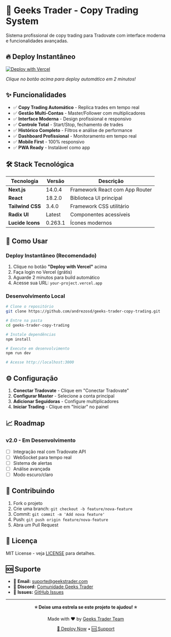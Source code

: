 # 🚀 Geeks Trader - Copy Trading System

Sistema profissional de copy trading para Tradovate com interface moderna e funcionalidades avançadas.

## 🔥 Deploy Instantâneo

[![Deploy with Vercel](https://vercel.com/button)](https://vercel.com/new/clone?repository-url=https://github.com/andrezosd/geeks-trader-copy-trading)

*Clique no botão acima para deploy automático em 2 minutos!*

## ✨ Funcionalidades

- ✅ **Copy Trading Automático** - Replica trades em tempo real
- ✅ **Gestão Multi-Contas** - Master/Follower com multiplicadores  
- ✅ **Interface Moderna** - Design profissional e responsivo
- ✅ **Controle Total** - Start/Stop, fechamento de trades
- ✅ **Histórico Completo** - Filtros e análise de performance
- ✅ **Dashboard Profissional** - Monitoramento em tempo real
- ✅ **Mobile First** - 100% responsivo
- ✅ **PWA Ready** - Instalável como app

## 🛠️ Stack Tecnológica

| Tecnologia | Versão | Descrição |
|------------|--------|-----------|
| **Next.js** | 14.0.4 | Framework React com App Router |
| **React** | 18.2.0 | Biblioteca UI principal |
| **Tailwind CSS** | 3.4.0 | Framework CSS utilitário |
| **Radix UI** | Latest | Componentes acessíveis |
| **Lucide Icons** | 0.263.1 | Ícones modernos |

## 🚀 Como Usar

### **Deploy Instantâneo (Recomendado)**
1. Clique no botão **"Deploy with Vercel"** acima
2. Faça login no Vercel (grátis)
3. Aguarde 2 minutos para build automático
4. Acesse sua URL: `your-project.vercel.app`

### **Desenvolvimento Local**
```bash
# Clone o repositório
git clone https://github.com/andrezosd/geeks-trader-copy-trading.git

# Entre na pasta
cd geeks-trader-copy-trading

# Instale dependências
npm install

# Execute em desenvolvimento
npm run dev

# Acesse http://localhost:3000
```

## ⚙️ Configuração

1. **Conectar Tradovate** - Clique em "Conectar Tradovate"
2. **Configurar Master** - Selecione a conta principal
3. **Adicionar Seguidoras** - Configure multiplicadores
4. **Iniciar Trading** - Clique em "Iniciar" no painel

## 📈 Roadmap

### **v2.0 - Em Desenvolvimento**
- [ ] Integração real com Tradovate API
- [ ] WebSocket para tempo real
- [ ] Sistema de alertas
- [ ] Análise avançada
- [ ] Modo escuro/claro

## 🤝 Contribuindo

1. Fork o projeto
2. Crie uma branch: `git checkout -b feature/nova-feature`
3. Commit: `git commit -m 'Add nova feature'`
4. Push: `git push origin feature/nova-feature`
5. Abra um Pull Request

## 📄 Licença

MIT License - veja [LICENSE](LICENSE) para detalhes.

## 🆘 Suporte

- 📧 **Email:** suporte@geekstrader.com
- 💬 **Discord:** [Comunidade Geeks Trader](https://discord.gg/geekstrader)
- 🐛 **Issues:** [GitHub Issues](https://github.com/andrezosd/geeks-trader-copy-trading/issues)

---

<div align="center">

**⭐ Deixe uma estrela se este projeto te ajudou! ⭐**

Made with ❤️ by [Geeks Trader Team](https://github.com/andrezosd)

[🚀 Deploy Now](https://vercel.com/new/clone?repository-url=https://github.com/andrezosd/geeks-trader-copy-trading) • [🆘 Support](mailto:suporte@geekstrader.com)

</div>
